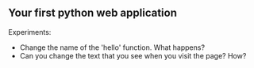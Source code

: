 ## Your first python web application

Experiments:

  * Change the name of the 'hello' function. What happens?
  * Can you change the text that you see when you visit the page? How?
